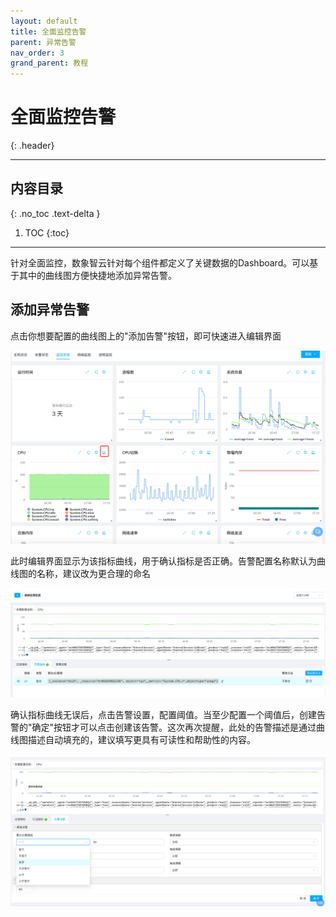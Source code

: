 ```yaml
---
layout: default
title: 全面监控告警
parent: 异常告警
nav_order: 3
grand_parent: 教程
---
```


# 全面监控告警
{: .header}

---

## 内容目录
{: .no_toc .text-delta }

1. TOC
{:toc}

---

针对全面监控，数象智云针对每个组件都定义了关键数据的Dashboard。可以基于其中的曲线图方便快捷地添加异常告警。

## 添加异常告警
点击你想要配置的曲线图上的"添加告警"按钮，即可快速进入编辑界面

![](/assets/images/tutorial/alert/alert-add-widget.png)

此时编辑界面显示为该指标曲线，用于确认指标是否正确。告警配置名称默认为曲线图的名称，建议改为更合理的命名

![](/assets/images/tutorial/alert/alert-add-widget-2.png)

确认指标曲线无误后，点击告警设置，配置阈值。当至少配置一个阈值后，创建告警的"确定"按钮才可以点击创建该告警。这次再次提醒，此处的告警描述是通过曲线图描述自动填充的，建议填写更具有可读性和帮助性的内容。

![img.png](/assets/images/tutorial/alert/alert-add-widget-3.png)
